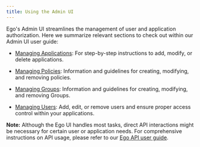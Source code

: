 ```yaml
---
title: Using the Admin UI
---
```


Ego's Admin UI streamlines the management of user and application authorization. Here we summarize relevant sections to check out within our Admin UI user guide:

- [Managing Applications](/documentation/ego/user-guide/admin-ui/applications): For step-by-step instructions to add, modify, or delete applications.

- [Managing Policies](/documentation/ego/user-guide/admin-ui/policies): Information and guidelines for creating, modifying, and removing policies.

- [Managing Groups](/documentation/ego/user-guide/admin-ui/groups): Information and guidelines for creating, modifying, and removing Groups.

- [Managing Users](/documentation/ego/user-guide/admin-ui/users): Add, edit, or remove users and ensure proper access control within your applications.

<Warning> **Note:** Although the Ego UI handles most tasks, direct API interactions might be necessary for certain user or application needs. For comprehensive instructions on API usage, please refer to our [Ego API user guide](/documentation/ego/user-guide/api).</Warning>





